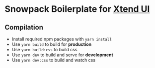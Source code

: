 # Snowpack Boilerplate for [Xtend UI](https://github.com/minimit/xtendui)

## Compilation

* Install required npm packages with `yarn install`
* Use `yarn build` to build for **production**
* Use `yarn build:css` to build css
* Use `yarn dev` to build and serve for **development**
* Use `yarn dev:css` to build and watch css
